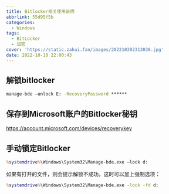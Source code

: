 ```yaml
---
title: Bitlocker相关使用说明
abbrlink: 55d95f5b
categories:
  - Windows
tags:
  - BitLocker
  - 加密
cover: 'https://static.zahui.fan/images/202210302313030.jpg'
date: 2022-10-10 22:00:43
---
```


## 解锁bitlocker

```bat
manage-bde –unlock E: -RecoveryPassword ******
```

## 保存到Microsoft账户的Bitlocker秘钥

<https://account.microsoft.com/devices/recoverykey>

## 手动锁定Bitlocker

```bat
%systemdrive%\Windows\System32\Manage-bde.exe –lock d:
```

如果有打开的文件，则会提示解锁不成功，这时可以加上强制选项：

```bat
%systemdrive%\Windows\System32\Manage-bde.exe -lock -fd d:
```
